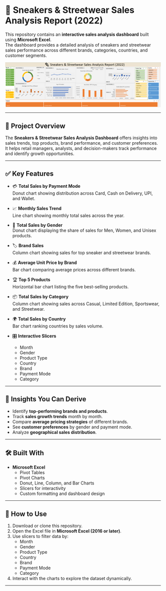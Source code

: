 # 👟 Sneakers & Streetwear Sales Analysis Report (2022)

This repository contains an **interactive sales analysis dashboard** built using **Microsoft Excel**.  
The dashboard provides a detailed analysis of sneakers and streetwear sales performance across different brands, categories, countries, and customer segments.

![Dashboard Screenshot](./Sneakers.png)

---

## 📌 Project Overview

The **Sneakers & Streetwear Sales Analysis Dashboard** offers insights into sales trends, top products, brand performance, and customer preferences.  
It helps retail managers, analysts, and decision-makers track performance and identify growth opportunities.

---

## ✅ Key Features

- 💳 **Total Sales by Payment Mode**  
  Donut chart showing distribution across Card, Cash on Delivery, UPI, and Wallet.

- 📈 **Monthly Sales Trend**  
  Line chart showing monthly total sales across the year.

- 🚻 **Total Sales by Gender**  
  Donut chart displaying the share of sales for Men, Women, and Unisex products.

- 🏷 **Brand Sales**  
  Column chart showing sales for top sneaker and streetwear brands.

- 💰 **Average Unit Price by Brand**  
  Bar chart comparing average prices across different brands.

- 🏆 **Top 5 Products**  
  Horizontal bar chart listing the five best-selling products.

- 📦 **Total Sales by Category**  
  Column chart showing sales across Casual, Limited Edition, Sportswear, and Streetwear.

- 🌍 **Total Sales by Country**  
  Bar chart ranking countries by sales volume.

- 🎛 **Interactive Slicers**  
  - Month  
  - Gender  
  - Product Type  
  - Country  
  - Brand  
  - Payment Mode  
  - Category

---

## 🧠 Insights You Can Derive

- Identify **top-performing brands and products**.
- Track **sales growth trends** month by month.
- Compare **average pricing strategies** of different brands.
- See **customer preferences** by gender and payment mode.
- Analyze **geographical sales distribution**.

---

## 🛠️ Built With

- **Microsoft Excel**
  - Pivot Tables
  - Pivot Charts
  - Donut, Line, Column, and Bar Charts
  - Slicers for interactivity
  - Custom formatting and dashboard design

---

## 📂 How to Use

1. Download or clone this repository.
2. Open the Excel file in **Microsoft Excel (2016 or later)**.
3. Use slicers to filter data by:
   - Month
   - Gender
   - Product Type
   - Country
   - Brand
   - Payment Mode
   - Category
4. Interact with the charts to explore the dataset dynamically.

---
